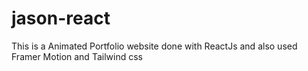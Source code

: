 # jason-react
This is a Animated Portfolio website done with ReactJs and also used Framer Motion and Tailwind css
